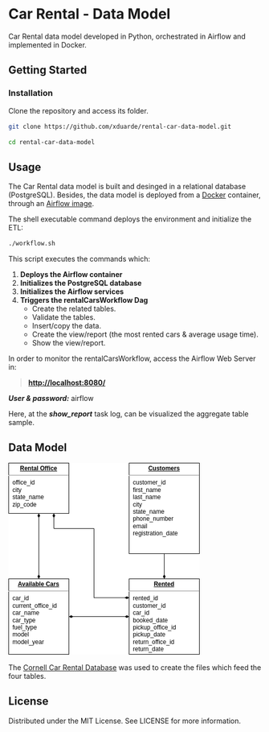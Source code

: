 # Car Rental - Data Model

Car Rental data model developed in Python, orchestrated in Airflow and implemented in Docker.


## Getting Started

### Installation

Clone the repository and access its folder.

```bash
git clone https://github.com/xduarde/rental-car-data-model.git
```
```bash
cd rental-car-data-model
```


## Usage

The Car Rental data model is built and desinged in a relational database (PostgreSQL). Besides, the data model is deployed from a [Docker](https://docs.docker.com/get-docker/) container, through an [Airflow image](https://airflow.apache.org/docs/apache-airflow/stable/start/docker.html).

The shell executable command deploys the environment and initialize the ETL:

```bash
./workflow.sh
```

This script executes the commands which:

1. **Deploys the Airflow container** 
2. **Initializes the PostgreSQL database** 
3. **Initializes the Airflow services** 
4. **Triggers the rentalCarsWorkflow Dag** 
    - Create the related tables.
    - Validate the tables.
    - Insert/copy the data.
    - Create the view/report (the most rented cars & average usage time).
    - Show the view/report.

In order to monitor the rentalCarsWorkflow, access the Airflow Web Server in:

> **[http://localhost:8080/](http://localhost:8080/)** 

***User & password:*** airflow

Here, at the ***show_report*** task log, can be visualized the aggregate table sample.


## Data Model

![alt text](/img/car-rental.png)

The [Cornell Car Rental Database](https://www.kaggle.com/kushleshkumar/cornell-car-rental-dataset) was used to create the files which feed the four tables. 


## License

Distributed under the MIT License. See LICENSE for more information.